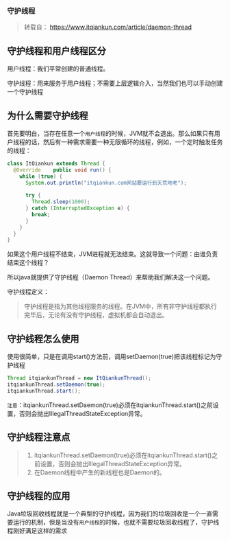 ### 守护线程

> 转载自： https://www.itqiankun.com/article/daemon-thread

## 守护线程和用户线程区分

用户线程：我们平常创建的普通线程。

守护线程：用来服务于用户线程；不需要上层逻辑介入，当然我们也可以手动创建一个守护线程

## 为什么需要守护线程

首先要明白，当存在任意一个`用户线程`的时候，JVM就不会退出。那么如果只有用户线程的话，然后有一种需求需要一种无限循环的线程，例如，一个定时触发任务的线程：

```java
class ItQiankun extends Thread {  
  @Override    public void run() {    
    while (true) {           
      System.out.println("itqiankun.com网站要运行到天荒地老");     
      
      try {               
        Thread.sleep(1000);        
      } catch (InterruptedException e) {    
        break;            
      }     
    }   
  }
}
```

如果这个用户线程不结束，JVM进程就无法结束。这就导致一个问题：由谁负责结束这个线程？

所以java就提供了守护线程（Daemon Thread）来帮助我们解决这一个问题。

守护线程定义：

> 守护线程是指为其他线程服务的线程。在JVM中，所有非守护线程都执行完毕后，无论有没有守护线程，虚拟机都会自动退出。

## 守护线程怎么使用

使用很简单，只是在调用start()方法前，调用setDaemon(true)把该线程标记为守护线程

```java
Thread itqiankunThread = new ItQiankunThread();
itqiankunThread.setDaemon(true);
itqiankunThread.start();
```

`注意`：itqiankunThread.setDaemon(true)必须在itqiankunThread.start()之前设置，否则会抛出IllegalThreadStateException异常。

## 守护线程注意点

> 1. itqiankunThread.setDaemon(true)必须在itqiankunThread.start()之前设置，否则会抛出IllegalThreadStateException异常。
> 2. 在Daemon线程中产生的新线程也是Daemon的。

## 守护线程的应用

Java垃圾回收线程就是一个典型的守护线程，因为我们的垃圾回收是一个一直需要运行的机制，但是当没有`用户线程`的时候，也就不需要垃圾回收线程了，守护线程刚好满足这样的需求